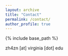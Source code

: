```yaml
---
layout: archive
title: "Contact"
permalink: /contact/
author_profile: true
---
```

{% include base_path %}

zh4zn [at] virginia [dot] edu

<body> 
<script type="text/javascript" id="clustrmaps" src="//clustrmaps.com/map_v2.js?d=i_vS7yVc7igJx0i6aeUshfneF7fgbXZA48Cf6bC_Jn8&cl=ffffff&w=a"></script>
</body>
